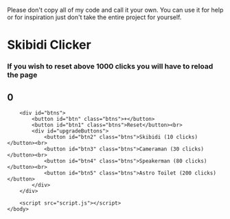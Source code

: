 Please don't copy all of my code and call it your own. You can use it for help or for inspiration just don't take the entire project for yourself.

<!DOCTYPE html>
<html>
    <head>
        <meta charset="UTF-8">
        <meta name="viewport" content="width=device-width, initial-scale=1.0">
        <title>Skibidi Clicker</title>
        <link rel="stylesheet" href="styles.css">
    </head>
    <body>
        <div id="header">
            <div id="text">
                <h1>Skibidi Clicker</h1>
                <h3>If you wish to reset above 1000 clicks you will have to reload the page</h3>
                <h2><span id="span">0</span></h2>
            </div>
        </div>

        <div id="btns">
            <button id="btn" class="btns">+</button>
            <button id="btn1" class="btns">Reset</button><br>
            <div id="upgradeButtons">
                <button id="btn2" class="btns">Skibidi (10 clicks)</button><br>
                <button id="btn3" class="btns">Cameraman (30 clicks)</button><br>
                <button id="btn4" class="btns">Speakerman (80 clicks)</button><br>
                <button id="btn5" class="btns">Astro Toilet (200 clicks)</button>
            </div>
        </div>

        <script src="script.js"></script>
    </body>
</html>
